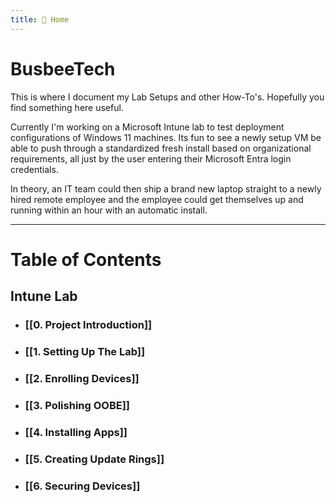 ```yaml
---
title: 🏡 Home
---
```


# BusbeeTech

This is where I document my Lab Setups and other How-To's. Hopefully you find something here useful. 

Currently I'm working on a Microsoft Intune lab to test deployment configurations of Windows 11 machines. Its fun to see a newly setup VM be able to push through a standardized fresh install based on organizational requirements, all just by the user entering their Microsoft Entra login credentials. 

In theory, an IT team could then ship a brand new laptop straight to a newly hired remote employee and the employee could get themselves up and running within an hour with an automatic install.

---
# Table of Contents
## Intune Lab

- ### [[0. Project Introduction]]
- ### [[1. Setting Up The Lab]]
- ### [[2. Enrolling Devices]]
- ### [[3. Polishing OOBE]]
- ### [[4. Installing Apps]]
- ### [[5. Creating Update Rings]]
- ### [[6. Securing Devices]]







